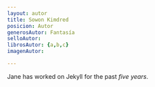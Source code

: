 ```yaml
---
layout: autor
title: Sowon Kimdred
posicion: Autor
generosAutor: Fantasía
selloAutor:
librosAutor: {a,b,c}
imagenAutor:

---
```

Jane has worked on Jekyll for the past *five years*.
